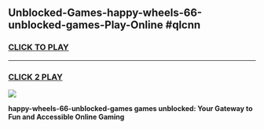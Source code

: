 
## Unblocked-Games-happy-wheels-66-unblocked-games-Play-Online #qlcnn
<h3>
<a href="https://news.freeplayer.one?title=happy-wheels-66-unblocked-games&ref=3">CLICK TO PLAY</a></h3>
<hr>

<h3>
<a href="https://news.freeplayer.one?title=happy-wheels-66-unblocked-games&ref=3">CLICK 2 PLAY</a>
  
</h3>

<a href="https://news.freeplayer.one?title=happy-wheels-66-unblocked-games&ref=3"><img src="https://clearcache.store/games.png"></a>


**happy-wheels-66-unblocked-games games unblocked: Your Gateway to Fun and Accessible Online Gaming**

